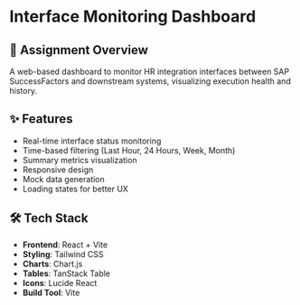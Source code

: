 # Interface Monitoring Dashboard

## 📝 Assignment Overview
A web-based dashboard to monitor HR integration interfaces between SAP SuccessFactors and downstream systems, visualizing execution health and history.

## ✨ Features
- Real-time interface status monitoring
- Time-based filtering (Last Hour, 24 Hours, Week, Month)
- Summary metrics visualization
- Responsive design
- Mock data generation
- Loading states for better UX

## 🛠 Tech Stack
- **Frontend**: React + Vite
- **Styling**: Tailwind CSS
- **Charts**: Chart.js
- **Tables**: TanStack Table
- **Icons**: Lucide React
- **Build Tool**: Vite



